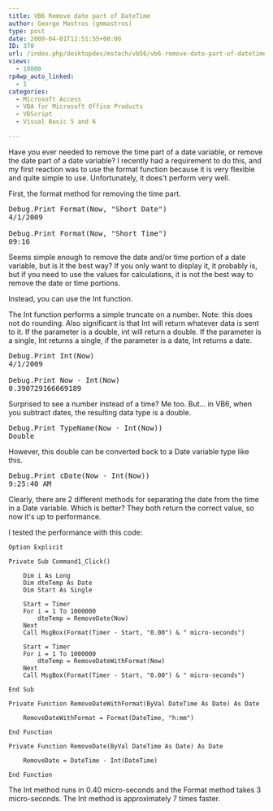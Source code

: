 ```yaml
---
title: VB6 Remove date part of DateTime
author: George Mastros (gmmastros)
type: post
date: 2009-04-01T12:51:55+00:00
ID: 370
url: /index.php/desktopdev/mstech/vb56/vb6-remove-date-part-of-datetime/
views:
  - 10800
rp4wp_auto_linked:
  - 1
categories:
  - Microsoft Access
  - VBA for Microsoft Office Products
  - VBScript
  - Visual Basic 5 and 6

---
```

Have you ever needed to remove the time part of a date variable, or remove the date part of a date variable? I recently had a requirement to do this, and my first reaction was to use the format function because it is very flexible and quite simple to use. Unfortunately, it does't perform very well.

First, the format method for removing the time part.

<pre><span class="MT_blue">Debug.Print Format(Now, "Short Date")
4/1/2009

Debug.Print Format(Now, "Short Time")
09:16</span> </pre>

Seems simple enough to remove the date and/or time portion of a date variable, but is it the best way? If you only want to display it, it probably is, but if you need to use the values for calculations, it is not the best way to remove the date or time portions.

Instead, you can use the Int function.

The Int function performs a simple truncate on a number. Note: this does not do rounding. Also significant is that Int will return whatever data is sent to it. If the parameter is a double, int will return a double. If the parameter is a single, Int returns a single, if the parameter is a date, Int returns a date.

<pre><span class="MT_blue">Debug.Print Int(Now)
4/1/2009 

Debug.Print Now - Int(Now)
0.390729166669189 </span> </pre>

Surprised to see a number instead of a time? Me too. But… in VB6, when you subtract dates, the resulting data type is a double.

<pre><span class="MT_blue">Debug.Print TypeName(Now - Int(Now))
Double</span> </pre>

However, this double can be converted back to a Date variable type like this.

<pre><span class="MT_blue">Debug.Print cDate(Now - Int(Now))
9:25:40 AM</span> </pre>

Clearly, there are 2 different methods for separating the date from the time in a Date variable. Which is better? They both return the correct value, so now it's up to performance.

I tested the performance with this code:

```VB
Option Explicit

Private Sub Command1_Click()

    Dim i As Long
    Dim dteTemp As Date
    Dim Start As Single
    
    Start = Timer
    For i = 1 To 1000000
        dteTemp = RemoveDate(Now)
    Next
    Call MsgBox(Format(Timer - Start, "0.00") & " micro-seconds")
    
    Start = Timer
    For i = 1 To 1000000
        dteTemp = RemoveDateWithFormat(Now)
    Next
    Call MsgBox(Format(Timer - Start, "0.00") & " micro-seconds")
    
End Sub

Private Function RemoveDateWithFormat(ByVal DateTime As Date) As Date
    
    RemoveDateWithFormat = Format(DateTime, "h:mm")

End Function

Private Function RemoveDate(ByVal DateTime As Date) As Date
    
    RemoveDate = DateTime - Int(DateTime)
    
End Function
```

The Int method runs in 0.40 micro-seconds and the Format method takes 3 micro-seconds. The Int method is approximately 7 times faster.